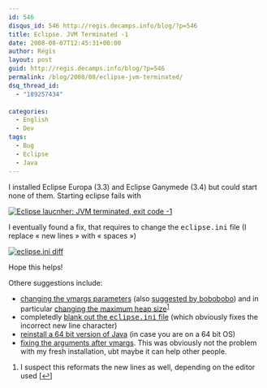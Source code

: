 ```yaml
---
id: 546
disqus_id: 546 http://regis.decamps.info/blog/?p=546
title: Eclipse. JVM Terminated -1
date: 2008-08-07T12:45:31+00:00
author: Régis
layout: post
guid: http://regis.decamps.info/blog/?p=546
permalink: /blog/2008/08/eclipse-jvm-terminated/
dsq_thread_id:
  - "189257434"

categories:
  - English
  - Dev
tags:
  - Bug
  - Eclipse
  - Java
---
```

I installed Eclipse Europa (3.3) and Eclipse Ganymede (3.4) but could start none of them. Starting eclipse fails with

[<img src="/blog/wp-content/uploads/2008/08/eclipse_terminated-300x167.png" alt="Eclipse laucnher: JVM terminated, exit code -1" title="eclipse_terminated" width="300" height="167" class="aligncenter size-medium wp-image-547" srcset="/blog/wp-content/uploads/2008/08/eclipse_terminated-300x167.png 300w, /blog/wp-content/uploads/2008/08/eclipse_terminated.png 657w" sizes="(max-width: 300px) 100vw, 300px" />](/blog/wp-content/uploads/2008/08/eclipse_terminated.png)

I eventually found a fix, that requires to change the <tt>eclipse.ini</tt> file (I replace « new lines » with « spaces »)
  
[<img src="/blog/wp-content/uploads/2008/08/eclipse_ini-fixed-300x116.png" alt="eclipse.ini diff" title="eclipse_ini-fixed" width="300" height="116" class="aligncenter size-medium wp-image-548" srcset="/blog/wp-content/uploads/2008/08/eclipse_ini-fixed-300x116.png 300w, /blog/wp-content/uploads/2008/08/eclipse_ini-fixed.png 813w" sizes="(max-width: 300px) 100vw, 300px" />](/blog/wp-content/uploads/2008/08/eclipse_ini-fixed.png)

Hope this helps!

Othere suggestions include:

  * [changing the vmargs parameters](http://troyworks.com/blog/2008/06/08/eclipse-jvm-terminated-exit-code-1/) (also [suggested by bobobobo](http://bobobobo.wordpress.com/2008/06/29/eclipse-not-starting/)) and in particular [changing the maximum heap size](http://blogs.s60.com/creatingcarbidecpp/2008/04/stuck_at_the_starting_gate_jvm.html)<sup><a href="#footnote_0_546" id="identifier_0_546" class="footnote-link footnote-identifier-link" title="I suspect this reformats the new lines as well, depending on the editor used">1</a></sup>
  * completedly [blank out the <tt>eclipse.ini</tt> file](http://xiaoxing.wordpress.com/2007/07/25/jvm-terminated-exit-code-1/) (which obviously fixes the incorrect new line character)
  * [reinstall a 64 bit version of Java](http://www.filsa.net/2008/07/14/eclipse-34-jvm-terminated-exit-code-1/) (in case you are on a 64 bit OS)
  * [fixing the arguments after vmargs](http://capacitacionrapida.blogspot.com/2008/06/running-eclipse.html). This was obviously not the problem with my fresh installation, ubt maybe it can help other people.

<ol class="footnotes">
  <li id="footnote_0_546" class="footnote">
    I suspect this reformats the new lines as well, depending on the editor used [<a href="#identifier_0_546" class="footnote-link footnote-back-link">&#8617;</a>]
  </li>
</ol>
